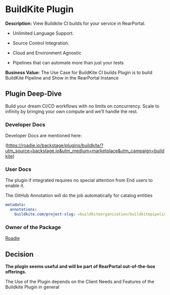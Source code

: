 # BuildKite Plugin

**Description:** View Buildkite CI builds for your service in RearPortal.


- Unlimited Language Support. 

- Source Control Integration. 

-  Cloud and Environment Agnostic

- Pipelines that can automate more than just your tests

**Business Value:** The Use Case for BuildKite CI builds Plugin is to build BuildKite Pipeline and Show in the RearPortal Instance

## Plugin Deep-Dive
Build your dream CI/CD workflows with no limits on concurrency. Scale to infinity by bringing your own compute and we’ll handle the rest.

### Developer Docs

Developer Docs are mentioned here: 

(https://roadie.io/backstage/plugins/buildkite/?utm_source=backstage.io&utm_medium=marketplace&utm_campaign=buildkite)

### User Docs

The plugin if integrated requires no special attention from End users to enable it.

The GitHub Annotation will do the job automatically for catalog entities

```yaml
metadata:
  annotations:
    buildkite.com/project-slug: <buildkiteorganization/buildkitepipeline
```

### Owner of the Package

[Roadie](https://roadie.io/backstage/plugins/buildkite/?utm_source=backstage.io&utm_medium=marketplace&utm_campaign=buildkite)

## Decision

**The plugin seems useful and will be part of RearPortal out-of-the-box offerings.**

The Use of the Plugin depends on the Client Needs and Features of the Buildkite Plugin in general
